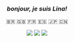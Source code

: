 <div align="center">

  ### _bonjour, je suis Lina!_
  <p> &#x1F1E7;&#x1F1F7; &#x1F1EC;&#x1F1E7; &#x1F1EB;&#x1F1F7; &#x1F1EA;&#x1F1F8; &#x1F1EF;&#x1F1F5; &#x1F1E8;&#x1F1F3; </p>
  
</div>
<div align="center">
  <a href = "mailto:acsd@ufpi.edu.br"><img src="https://img.shields.io/badge/-Gmail-D14836?style=for-the-badge&logo=gmail&logoColor=white"></a>
  <a href="https://www.linkedin.com/in/linasdias/"><img src="https://img.shields.io/badge/-LinkedIn-%230077B5?style=for-the-badge&logo=linkedin&logoColor=white"></a>
  <a href="https://behance.net/linasdias"><img src="https://img.shields.io/badge/-Behance-blue?style=for-the-badge&logo=behance&logoColor=white"></a>
</div>
